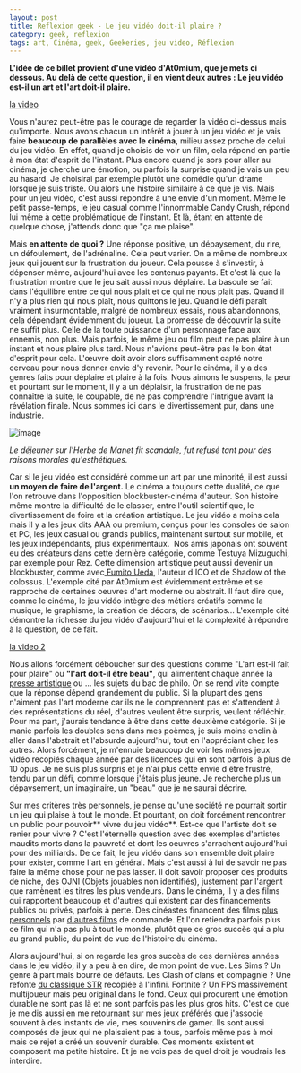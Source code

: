 ```yaml
---
layout: post
title: Reflexion geek - Le jeu vidéo doit-il plaire ?
category: geek, reflexion
tags: art, Cinéma, geek, Geekeries, jeu video, Réflexion
---
```

**L'idée de ce billet provient d'une vidéo d'At0mium, que je mets ci dessous. Au delà de cette question, il en vient deux autres : Le jeu vidéo est-il un art et l'art doit-il plaire.**

[la video](https://youtu.be/JQd6MpzVn4o)

Vous n'aurez peut-être pas le courage de regarder la vidéo ci-dessus mais qu'importe. Nous avons chacun un intérêt à jouer à un jeu vidéo et je vais faire **beaucoup de parallèles avec le cinéma**, milieu assez proche de celui du jeu vidéo. En effet, quand je choisis de voir un film, cela répond en partie à mon état d'esprit de l'instant. Plus encore quand je sors pour aller au cinéma, je cherche une émotion, ou parfois la surprise quand je vais un peu au hasard. Je choisirai par exemple plutôt une comédie qu'un drame lorsque je suis triste. Ou alors une histoire similaire à ce que je vis. Mais pour un jeu vidéo, c'est aussi répondre à une envie d'un moment. Même le petit passe-temps, le jeu casual comme l'innommable Candy Crush, répond lui même à cette problématique de l'instant. Et là, étant en attente de quelque chose, j'attends donc que "ça me plaise".

Mais **en attente de quoi ?** Une réponse positive, un dépaysement, du rire, un défoulement, de l'adrénaline. Cela peut varier. On a même de nombreux jeux qui jouent sur la frustration du joueur. Cela pousse à s'investir, à dépenser même, aujourd'hui avec les contenus payants. Et c'est là que la frustration montre que le jeu sait aussi nous déplaire. La bascule se fait dans l'équilibre entre ce qui nous plait et ce qui ne nous plait pas. Quand il n'y a plus rien qui nous plaît, nous quittons le jeu. Quand le défi paraît vraiment insurmontable, malgré de nombreux essais, nous abandonnons, cela dépendant évidemment du joueur. La promesse de découvrir la suite ne suffit plus. Celle de la toute puissance d'un personnage face aux ennemis, non plus. Mais parfois, le même jeu ou film peut ne pas plaire à un instant et nous plaire plus tard. Nous n'avions peut-être pas le bon état d'esprit pour cela. L'œuvre doit avoir alors suffisamment capté notre cerveau pour nous donner envie d'y revenir. Pour le cinéma, il y a des genres faits pour déplaire et plaire à la fois. Nous aimons le suspens, la peur et pourtant sur le moment, il y a un déplaisir, la frustration de ne pas connaître la suite, le coupable, de ne pas comprendre l'intrigue avant la révélation finale. Nous sommes ici dans le divertissement pur, dans une industrie.

![image](https://upload.wikimedia.org/wikipedia/commons/thumb/f/fc/%C3%89douard_Manet_-_Le_D%C3%A9jeuner_sur_l%27herbe.jpg/609px-%C3%89douard_Manet_-_Le_D%C3%A9jeuner_sur_l%27herbe.jpg)

*Le déjeuner sur l'Herbe de Manet fit scandale, fut refusé tant pour des raisons morales qu'esthétiques.*

Car si le jeu vidéo est considéré comme un art par une minorité, il est aussi **un moyen de faire de l'argent.** Le cinéma a toujours cette dualité, ce que l'on retrouve dans l'opposition blockbuster-cinéma d'auteur. Son histoire même montre la difficulté de le classer, entre l'outil scientifique, le divertissement de foire et la création artistique. Le jeu vidéo a moins cela mais il y a les jeux dits AAA ou premium, conçus pour les consoles de salon et PC, les jeux casual ou grands publics, maintenant surtout sur mobile, et les jeux indépendants, plus expérimentaux. &nbsp;Nos amis japonais ont souvent eu des créateurs dans cette dernière catégorie, comme Testuya Mizuguchi, par exemple pour Rez. Cette dimension artistique peut aussi devenir un blockbuster, comme avec<a href="https://fr.wikipedia.org/wiki/Fumito_Ueda"> Fumito Ueda</a>, l'auteur d'ICO et de Shadow of the colossus. L'exemple cité par At0mium est évidemment extrême et se rapproche de certaines oeuvres d'art moderne ou abstrait. Il faut dire que, comme le cinéma, le jeu vidéo intègre des métiers créatifs comme la musique, le graphisme, la création de décors, de scénarios...&nbsp;L'exemple cité démontre la richesse du jeu vidéo d'aujourd'hui et la complexité à répondre à la question, de ce fait.

[la video 2](https://www.youtube.com/watch?v=A4EFNWe4mCc)

Nous allons forcément déboucher sur des questions comme "L'art est-il fait pour plaire" ou **"l'art doit-il être beau"**, qui alimentent chaque année la <a href="https://www.beauxarts.com/dossier/quest-ce-que-la-beaute-aujourdhui/la-beaute-partout-ou-lesthetisation-du-monde/">presse artistique</a> ou ... les sujets du bac de philo. On se rend vite compte que la réponse dépend grandement du public. Si la plupart des gens n'aiment pas l'art moderne car ils ne le comprennent pas et s'attendent à des représentations du réel, d'autres veulent être surpris, veulent réfléchir. Pour ma part, j'aurais tendance à être dans cette deuxième catégorie. Si je manie parfois les doubles sens dans mes poèmes, je suis moins enclin à aller dans l'abstrait et l'absurde aujourd'hui, tout en l'appréciant chez les autres. Alors forcément, je m'ennuie beaucoup de voir les mêmes jeux vidéo recopiés chaque année par des licences qui en sont parfois &nbsp;à plus de 10 opus. Je ne suis plus surpris et je n'ai plus cette envie d'être frustré, tendu par un défi, comme lorsque j'étais plus jeune. Je recherche plus un dépaysement, un imaginaire, un "beau" que je ne saurai décrire.

Sur mes critères très personnels, je pense qu'une société ne pourrait sortir un jeu qui plaise à tout le monde. Et pourtant, on doit forcément rencontrer un public pour pouvoir** vivre du jeu vidéo**. Est-ce que l'artiste doit se renier pour vivre ? C'est l'éternelle question avec des exemples d'artistes maudits morts dans la pauvreté et dont les oeuvres s'arrachent aujourd'hui pour des milliards. De ce fait, le jeu vidéo dans son ensemble doit plaire pour exister, comme l'art en général. Mais c'est aussi à lui de savoir ne pas faire la même chose pour ne pas lasser. Il doit savoir proposer des produits de niche, des OJNI (Objets jouables non identifiés), justement par l'argent que ramènent les titres les plus vendeurs. Dans le cinéma, il y a des films qui rapportent beaucoup et d'autres qui existent par des financements publics ou privés, parfois à perte. Des cinéastes financent des films <a href="https://cheziceman.wordpress.com/2018/02/02/cinema-pentagon-papers-de-steven-spielberg-2018/">plus personnels</a> par <a href="https://cheziceman.wordpress.com/2018/07/09/cinema-ready-player-one-de-steven-spielberg-2018/">d'autres films</a> de commande. Et l'on retiendra parfois plus ce film qui n'a pas plu à tout le monde, plutôt que ce gros succès qui a plu au grand public, du point de vue de l'histoire du cinéma.

Alors aujourd'hui, si on regarde les gros succès de ces dernières années dans le jeu vidéo, il y a peu à en dire, de mon point de vue. Les Sims ? Un genre à part mais bourré de défauts. Les Clash of clans et compagnie ? Une refonte <a href="https://cheziceman.wordpress.com/2016/03/22/android-bataille-de-clash-la-strategie-temps-reel-en-mobile/">du classique STR</a> recopiée à l'infini. Fortnite ? Un FPS massivement multijoueur mais peu original dans le fond. Ceux qui procurent une émotion durable ne sont pas là et ne sont parfois pas les plus gros hits. C'est ce que je me dis aussi en me retournant sur mes jeux préférés que j'associe souvent à des instants de vie, mes souvenirs de gamer. Ils sont aussi composés de jeux qui ne plaisaient pas à tous, parfois même pas à moi mais ce rejet a créé un souvenir durable. Ces moments existent et composent ma petite histoire. Et je ne vois pas de quel droit je voudrais les interdire.
